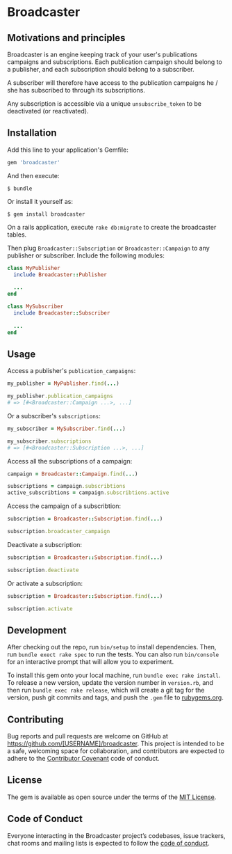 # Broadcaster
## Motivations and principles
Broadcaster is an engine keeping track of your user's publications campaigns and subscriptions. Each publication campaign should belong to a publisher, and each subscription should belong to a subscriber.

A subscriber will therefore have access to the publication campaigns he / she has subscribed to through its subscriptions.

Any subscription is accessible via a unique `unsubscribe_token` to be deactivated (or reactivated).

## Installation

Add this line to your application's Gemfile:

```ruby
gem 'broadcaster'
```

And then execute:

    $ bundle

Or install it yourself as:

    $ gem install broadcaster

On a rails application, execute `rake db:migrate` to create the broadcaster tables.

Then plug `Broadcaster::Subscription` or `Broadcaster::Campaign` to any publisher or subscriber. Include the following modules:
```rb
class MyPublisher
  include Broadcaster::Publisher
  
  ...
end
```
```rb
class MySubscriber
  include Broadcaster::Subscriber
  
  ...
end
```

## Usage
Access a publisher's `publication_campaigns`: 
```rb
my_publisher = MyPublisher.find(...)

my_publisher.publication_campaigns
# => [#<Broadcaster::Campaign ...>, ...]
```

Or a subscriber's `subscriptions`: 
```rb
my_subscriber = MySubscriber.find(...)

my_subscriber.subscriptions
# => [#<Broadcaster::Subscription ...>, ...]
```

Access all the subscriptions of a campaign: 
```rb
campaign = Broadcaster::Campaign.find(...)

subscriptions = campaign.subscribtions
active_subscribtions = campaign.subscribtions.active
```

Access the campaign of a subscribtion: 
```rb
subscription = Broadcaster::Subscription.find(...)

subscription.broadcaster_campaign
```

Deactivate a subscription: 
```rb
subscription = Broadcaster::Subscription.find(...)

subscription.deactivate
```

Or activate a subscription: 
```rb
subscription = Broadcaster::Subscription.find(...)

subscription.activate
```

## Development

After checking out the repo, run `bin/setup` to install dependencies. Then, run `bundle exect rake spec` to run the tests. You can also run `bin/console` for an interactive prompt that will allow you to experiment.

To install this gem onto your local machine, run `bundle exec rake install`. To release a new version, update the version number in `version.rb`, and then run `bundle exec rake release`, which will create a git tag for the version, push git commits and tags, and push the `.gem` file to [rubygems.org](https://rubygems.org).

## Contributing

Bug reports and pull requests are welcome on GitHub at https://github.com/[USERNAME]/broadcaster. This project is intended to be a safe, welcoming space for collaboration, and contributors are expected to adhere to the [Contributor Covenant](http://contributor-covenant.org) code of conduct.

## License

The gem is available as open source under the terms of the [MIT License](https://opensource.org/licenses/MIT).

## Code of Conduct

Everyone interacting in the Broadcaster project’s codebases, issue trackers, chat rooms and mailing lists is expected to follow the [code of conduct](https://github.com/[USERNAME]/broadcaster/blob/master/CODE_OF_CONDUCT.md).
